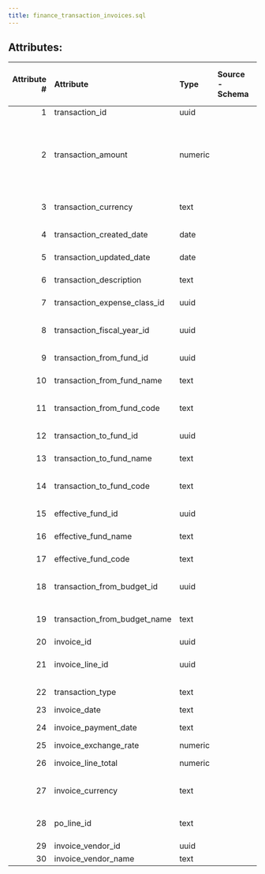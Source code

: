 ```yaml
---
title: finance_transaction_invoices.sql
---
```

## Attributes:

|   Attribute # | Attribute                    | Type    | Source - Schema   | Source - Table   | Source - Attribute   | Source - Type   | Source - Multiple values   | Aggregation   | Description                                                                                                                  | Notes   |
|--------------:|:-----------------------------|:--------|:------------------|:-----------------|:---------------------|:----------------|:---------------------------|:--------------|:-----------------------------------------------------------------------------------------------------------------------------|:--------|
|             1 | transaction_id               | uuid    |                   |                  |                      |                 |                            |               | UUID of this transaction                                                                                                     |         |
|             2 | transaction_amount           | numeric |                   |                  |                      |                 |                            |               | The amount of this transaction. For encumbrances: This is initialAmountEncumbered - (amountAwaitingPayment + amountExpended) |         |
|             3 | transaction_currency         | text    |                   |                  |                      |                 |                            |               | Currency code for this transaction - from the system currency                                                                |         |
|             4 | transaction_created_date     | date    |                   |                  |                      |                 |                            |               | Date and time when the record was created                                                                                    |         |
|             5 | transaction_updated_date     | date    |                   |                  |                      |                 |                            |               | Date and time when the record was last updated                                                                               |         |
|             6 | transaction_description      | text    |                   |                  |                      |                 |                            |               | Description of this transaction                                                                                              |         |
|             7 | transaction_expense_class_id | uuid    |                   |                  |                      |                 |                            |               | UUID of the associated expense class                                                                                         |         |
|             8 | transaction_fiscal_year_id   | uuid    |                   |                  |                      |                 |                            |               | UUID of the fiscal year that the transaction is taking place in                                                              |         |
|             9 | transaction_from_fund_id     | uuid    |                   |                  |                      |                 |                            |               | UUID of the fund money is moving from                                                                                        |         |
|            10 | transaction_from_fund_name   | text    |                   |                  |                      |                 |                            |               | The name of this fund money is moving from                                                                                   |         |
|            11 | transaction_from_fund_code   | text    |                   |                  |                      |                 |                            |               | A unique code associated with the fund money is moving from                                                                  |         |
|            12 | transaction_to_fund_id       | uuid    |                   |                  |                      |                 |                            |               | UUID of the fund money is moving to                                                                                          |         |
|            13 | transaction_to_fund_name     | text    |                   |                  |                      |                 |                            |               | The name of the fund money is moving to                                                                                      |         |
|            14 | transaction_to_fund_code     | text    |                   |                  |                      |                 |                            |               | A unique code associated with the fund money is moving to                                                                    |         |
|            15 | effective_fund_id            | uuid    |                   |                  |                      |                 |                            |               | UUID of the current effective fund                                                                                           |         |
|            16 | effective_fund_name          | text    |                   |                  |                      |                 |                            |               | The name of the current effective fund                                                                                       |         |
|            17 | effective_fund_code          | text    |                   |                  |                      |                 |                            |               | A unique code for the current effective fund                                                                                 |         |
|            18 | transaction_from_budget_id   | uuid    |                   |                  |                      |                 |                            |               | UUID of the budget the transaction is coming from                                                                            |         |
|            19 | transaction_from_budget_name | text    |                   |                  |                      |                 |                            |               | The name of the budget the transation is comign from                                                                         |         |
|            20 | invoice_id                   | uuid    |                   |                  |                      |                 |                            |               | UUID of this invoice                                                                                                         |         |
|            21 | invoice_line_id              | uuid    |                   |                  |                      |                 |                            |               | UUID of the invoice line associated with this fund distribution                                                              |         |
|            22 | transaction_type             | text    |                   |                  |                      |                 |                            |               | This describes the type of transaction                                                                                       |         |
|            23 | invoice_date                 | text    |                   |                  |                      |                 |                            |               | Invoice date                                                                                                                 |         |
|            24 | invoice_payment_date         | text    |                   |                  |                      |                 |                            |               | When the invoice was actually paid                                                                                           |         |
|            25 | invoice_exchange_rate        | numeric |                   |                  |                      |                 |                            |               | Exchange rate                                                                                                                |         |
|            26 | invoice_line_total           | numeric |                   |                  |                      |                 |                            |               | Total of each separate invoice line                                                                                          |         |
|            27 | invoice_currency             | text    |                   |                  |                      |                 |                            |               | Ideally this is the ISO code and not something the user defines                                                              |         |
|            28 | po_line_id                   | text    |                   |                  |                      |                 |                            |               | UUID of encumbrance record associated with this fund distribution                                                            |         |
|            29 | invoice_vendor_id            | uuid    |                   |                  |                      |                 |                            |               | UUID for vendor                                                                                                              |         |
|            30 | invoice_vendor_name          | text    |                   |                  |                      |                 |                            |               | Name of vendor                                                                                                               |         |